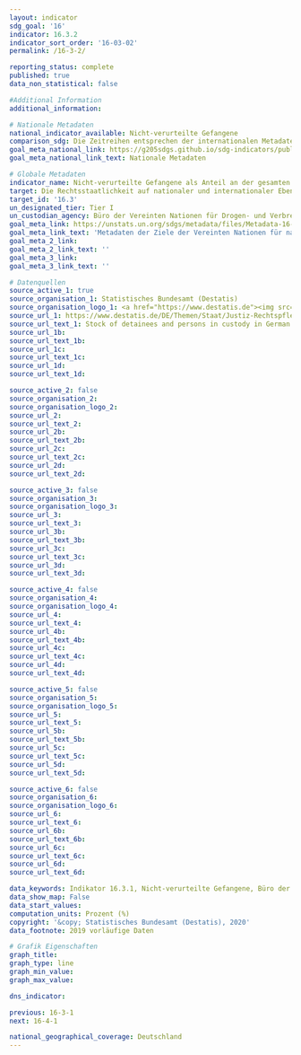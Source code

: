 ```yaml
---
layout: indicator
sdg_goal: '16'
indicator: 16.3.2
indicator_sort_order: '16-03-02'
permalink: /16-3-2/

reporting_status: complete
published: true
data_non_statistical: false

#Additional Information
additional_information: 

# Nationale Metadaten
national_indicator_available: Nicht-verurteilte Gefangene
comparison_sdg: Die Zeitreihen entsprechen der internationalen Metadatenbeschreibung
goal_meta_national_link: https://g205sdgs.github.io/sdg-indicators/public/MetaDe/16.3.2.pdf
goal_meta_national_link_text: Nationale Metadaten

# Globale Metadaten
indicator_name: Nicht-verurteilte Gefangene als Anteil an der gesamten Gefangenenpopulation
target: Die Rechtsstaatlichkeit auf nationaler und internationaler Ebene fördern und den gleichberechtigten Zugang aller zur Justiz gewährleisten
target_id: '16.3'
un_designated_tier: Tier I
un_custodian_agency: Büro der Vereinten Nationen für Drogen- und Verbrechensbekämpfung (UNODC)
goal_meta_link: https://unstats.un.org/sdgs/metadata/files/Metadata-16-03-02.pdf
goal_meta_link_text: 'Metadaten der Ziele der Vereinten Nationen für nachhaltige Entwicklung'
goal_meta_2_link: 
goal_meta_2_link_text: ''
goal_meta_3_link: 
goal_meta_3_link_text: ''

# Datenquellen
source_active_1: true
source_organisation_1: Statistisches Bundesamt (Destatis)
source_organisation_logo_1: <a href="https://www.destatis.de"><img src="https://g205sdgs.github.io/sdg-indicators/public/logos/destatis.png" alt="Logo destatis" /></a>
source_url_1: https://www.destatis.de/DE/Themen/Staat/Justiz-Rechtspflege/_inhalt.html?__blob=publicationFile
source_url_text_1: Stock of detainees and persons in custody in German prisons
source_url_1b: 
source_url_text_1b: 
source_url_1c: 
source_url_text_1c: 
source_url_1d: 
source_url_text_1d: 

source_active_2: false
source_organisation_2: 
source_organisation_logo_2: 
source_url_2: 
source_url_text_2: 
source_url_2b: 
source_url_text_2b: 
source_url_2c: 
source_url_text_2c: 
source_url_2d: 
source_url_text_2d: 

source_active_3: false
source_organisation_3: 
source_organisation_logo_3: 
source_url_3: 
source_url_text_3: 
source_url_3b: 
source_url_text_3b: 
source_url_3c: 
source_url_text_3c: 
source_url_3d: 
source_url_text_3d: 

source_active_4: false
source_organisation_4: 
source_organisation_logo_4: 
source_url_4: 
source_url_text_4: 
source_url_4b: 
source_url_text_4b: 
source_url_4c: 
source_url_text_4c: 
source_url_4d: 
source_url_text_4d: 

source_active_5: false
source_organisation_5: 
source_organisation_logo_5: 
source_url_5: 
source_url_text_5: 
source_url_5b: 
source_url_text_5b: 
source_url_5c: 
source_url_text_5c: 
source_url_5d: 
source_url_text_5d: 

source_active_6: false
source_organisation_6: 
source_organisation_logo_6: 
source_url_6: 
source_url_text_6: 
source_url_6b: 
source_url_text_6b: 
source_url_6c: 
source_url_text_6c: 
source_url_6d: 
source_url_text_6d: 

data_keywords: Indikator 16.3.1, Nicht-verurteilte Gefangene, Büro der Vereinten Nationen für Drogen- und Verbrechensbekämpfung (UNODC)
data_show_map: False
data_start_values:
computation_units: Prozent (%)
copyright: '&copy; Statistisches Bundesamt (Destatis), 2020'
data_footnote: 2019 vorläufige Daten

# Grafik Eigenschaften
graph_title: 
graph_type: line
graph_min_value: 
graph_max_value: 

dns_indicator: 

previous: 16-3-1
next: 16-4-1

national_geographical_coverage: Deutschland
---
```



